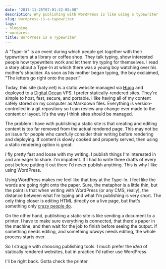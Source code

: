 ```yaml
---
date: "2017-11-25T07:01:32-05:00"
description: Why publishing with WordPress is like using a typewriter
slug: wordpress-is-a-typewriter
tags:
- blogging
- wordpress
title: WordPress is a Typewriter
---
```


A "Type-In" is an event during which people get together with their typewriters at a library or coffee shop. They talk typing, show interested people how typewriters work and let them try typing for themselves. I read a story about a Type-In at which there was a young boy watching over his mother's shoulder. As soon as his mother began typing, the boy exclaimed, "The letters go right onto the paper!"

Today, this site (baty.net) is a static website managed via [Hugo](https://gohugo.io) and deployed to a [Digital Ocean](https://www.digitalocean.com) VPS. I prefer statically-rendered sites. They're simple to host, fast, secure, and portable. I like having all of my content safely stored on my computer as Markdown files. Everything is version-controlled in a git repository so I can review any change ever made to the content or layout. It's the way I think sites should be managed.

The problem I have with publishing a static site is that creating and editing content is too far removed from the actual rendered page. This may not be an issue for people who carefully consider their writing before rendering and deploying. If content is slowly cooked and properly served, then using a static rendering option is great.

I fly pretty fast and loose with my writing. I publish things I'm interested in and am eager to share. I'm impatient. If I had to write three drafts of every post before putting it out there I'd never publish anything. This is why I like using WordPress.

Using WordPress makes me feel like that boy at the Type-In. I feel like the words are going right onto the paper. Sure, the metaphor is a little thin, but the point is that when writing with WordPress (or any CMS, really), the distance between what I'm typing and what I'm publishing is very short. The only thing closer is editing HTML directly on a live page, but that's something only [crazy people do](http://tilde.club/~jbaty/).

On the other hand, publishing a static site is like sending a document to a printer. I have to make sure everything is connected, that there's paper in the machine, and then wait for the job to finish before seeing the output. If something needs editing, and something _always_ needs editing, the whole process starts over. 

So I struggle with choosing publishing tools. I much prefer the _idea_ of statically rendered websites, but in practice I'd rather use WordPress.

I'll be right back. Gotta check the printer.






